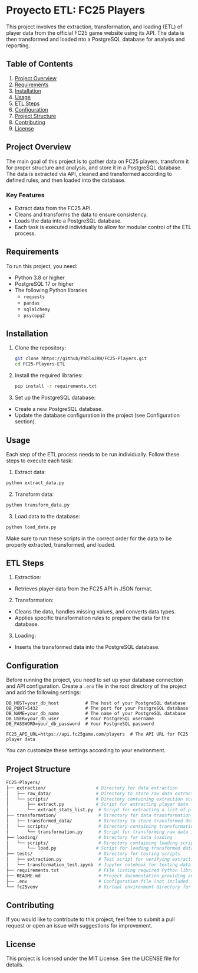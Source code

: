 # Proyecto ETL: FC25 Players

This project involves the extraction, transformation, and loading (ETL) of player data from the official FC25 game website using its API. The data is then transformed and loaded nto a PostgreSQL database for analysis and reporting.

## Table of Contents
1. [Project Overview](#project-overview)
2. [Requirements](#requirements)
3. [Installation](#installation)
4. [Usage](#usage)
5. [ETL Steps](#etl-steps)
6. [Configuration](#configuration)
7. [Project Structure](#project-structure)
8. [Contributing](#contributing)
9. [License](#license)

## Project Overview
The main goal of this project is to gather data on FC25 players, transform it for proper structure and analysis, and store it in a PostgreSQL  database. The data is extracted via API, cleaned and transformed according to defined rules, and then loaded  into the database.

### Key Features
- Extract data from the FC25 API.
- Cleans and transforms the data to ensure consistency.
- Loads the data into a PostgreSQL database.
- Each task is executed individually to allow for modular control of the ETL process.

## Requirements
To run this project, you need:
- Python 3.8 or higher
- PostgreSQL 17 or higher
- The following Python libraries
  - `requests`
  - `pandas`
  - `sqlalchemy`
  - `psycopg2`
 
## Installation
1. Clone the repository:
   ```bash
   git clone hhtps://github/PabloJRW/FC25-Players.git
   cd FC25-Players-ETL
   ```
2. Install the required libraries:
   ```bash
   pip install -r requirements.txt
   ```
3. Set up the PostgreSQL database:
- Create a new PostgreSQL database.
- Update the database configuration in the project (see Configuration section).

## Usage
Each step of the ETL process needs to be run individually. Follow these steps to execute each task:
1. Extract data:
```bash
python extract_data.py
```
2. Transform data:
```bash
python transform_data.py
```
3. Load data to the database:
```bash
python load_data.py
```
Make sure to run these scripts in the correct order for the data to be properly extracted, transformed, and loaded.

## ETL Steps
1. Extraction:
- Retrieves player data from the FC25 API in JSON format.
2. Transformation:
- Cleans the data, handles missing values, and converts data types.
- Applies specific transformation rules to prepare the data for the database.
3. Loading:
- Inserts the transformed data into the PostgreSQL database.

## Configuration

Before running the project, you need to set up your database connection and API configuration. Create a `.env` file in the root directory of the project and add the following settings:

```plaintext
DB_HOST=your_db_host          # The host of your PostgreSQL database
DB_PORT=5432                  # The port for your PostgreSQL database
DB_NAME=your_db_name          # The name of your PostgreSQL database
DB_USER=your_db_user          # Your PostgreSQL username
DB_PASSWORD=your_db_password  # Your PostgreSQL password

FC25_API_URL=https://api.fc25game.com/players  # The API URL for FC25 player data
```

You can customize these settings according to your environment.

## Project Structure
``` bash
FC25-Players/
├── extraction/                   # Directory for data extraction
│   ├── raw_data/                 # Directory to store raw data extracted from the API
│   └── scripts/                  # Directory containing extraction scripts
│       ├── extract.py            # Script for extracting player data from the API
│       └── extract_stats_list.py  # Script for extracting a list of player statistics
├── transformation/                # Directory for data transformation
│   ├── transformed_data/          # Directory to store transformed data
│   └── scripts/                   # Directory containing transformation scripts
│       └── transformation.py      # Script for transforming raw data into a suitable format
├── loading/                       # Directory for data loading
│   └── scripts/                   # Directory containing loading scripts
│       └── load.py               # Script for loading transformed data into the PostgreSQL database
├── tests/                         # Directory for testing scripts
│   ├── extraction.py              # Test script for verifying extraction functionality
│   └── transformation_test.ipynb  # Jupyter notebook for testing data transformation
├── requirements.txt               # File listing required Python libraries for the project
├── README.md                      # Project documentation providing an overview and instructions
├── .env                           # Configuration file (not included in the repo for security reasons).
└── fc25venv                       # Virtual environment directory for managing project dependencies
```

## Contributing
If you would like to contribute to this project, feel free to submit a pull request or open an issue with suggestions for improvement.

## License
This project is licensed under the MIT License. See the LICENSE file for details.







   
